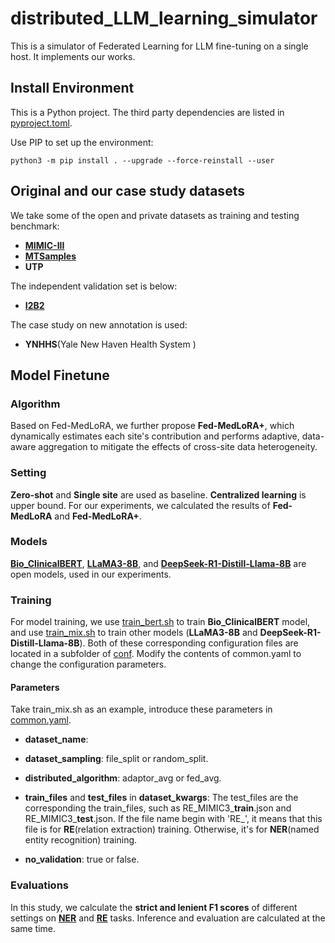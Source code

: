 # distributed_LLM_learning_simulator

This is a simulator of Federated Learning for LLM fine-tuning on a single host. It implements our works.

## Install Environment

This is a Python project. The third party dependencies are listed in [pyproject.toml](https://github.com/cyyever/distributed_LLM_learning_simulator/blob/main/pyproject.toml).

Use PIP to set up the environment:

```
python3 -m pip install . --upgrade --force-reinstall --user
```

## Original and our case study datasets

We take some of the open and private datasets as training and testing benchmark:
- **[MIMIC-III](https://physionet.org/content/mimiciii/1.4/)**
- **[MTSamples](https://mtsamples.com/)**
- **UTP**
  
The independent validation set is below:
- **[I2B2](https://www.i2b2.org/NLP/DataSets/)**

The case study on new annotation is used:
- **YNHHS**(Yale New Haven Health System )

## Model Finetune

### Algorithm

Based on Fed-MedLoRA, we further propose **Fed-MedLoRA+**, which dynamically estimates each site's contribution and performs adaptive, data-aware aggregation to mitigate the effects of cross-site data heterogeneity. 

### Setting

**Zero-shot** and **Single site** are used as baseline. **Centralized learning** is upper bound. For our experiments, we calculated the results of **Fed-MedLoRA** and **Fed-MedLoRA+**.

### Models

**[Bio_ClinicalBERT](https://huggingface.co/emilyalsentzer/Bio_ClinicalBERT)**, 
**[LLaMA3-8B](https://huggingface.co/meta-llama/Llama-3.1-8B)**, and 
**[DeepSeek-R1-Distill-Llama-8B](https://huggingface.co/deepseek-ai/DeepSeek-R1-Distill-Llama-8B)** 
are open models, used in our experiments.

### Training

For model training, we use [train_bert.sh](https://github.com/cyyever/distributed_LLM_learning_simulator/blob/main/train_bert.sh) to train **Bio_ClinicalBERT** model, 
and use [train_mix.sh](https://github.com/cyyever/distributed_LLM_learning_simulator/blob/main/train_mix.sh) to train other models (**LLaMA3-8B** and **DeepSeek-R1-Distill-Llama-8B**). 
Both of these corresponding configuration files are located in a subfolder of [conf](https://github.com/cyyever/distributed_LLM_learning_simulator/tree/main/conf). 
Modify the contents of common.yaml to change the configuration parameters. 

#### Parameters

Take train_mix.sh as an example, introduce these parameters in [common.yaml](https://github.com/cyyever/distributed_LLM_learning_simulator/blob/main/conf/medical_mix/common.yaml).

- **dataset_name**:

- **dataset_sampling**: file_split or random_split.

- **distributed_algorithm**: adaptor_avg or fed_avg.

- **train_files** and **test_files** in **dataset_kwargs**: The test_files are the corresponding the train_files, such as RE_MIMIC3_**train**.json and RE_MIMIC3_**test**.json. If the file name begin with 'RE_', it means that this file is for **RE**(relation extraction) training. Otherwise, it's for **NER**(named entity recognition) training.

- **no_validation**: true or false.

### Evaluations

In this study, we calculate the **strict and lenient F1 scores** of different settings on **[NER](https://github.com/cyyever/distributed_LLM_learning_simulator/blob/main/evaluate.sh)** and 
**[RE](https://github.com/cyyever/distributed_LLM_learning_simulator/blob/main/re_evaluate.sh)** tasks. 
Inference and evaluation are calculated at the same time.




